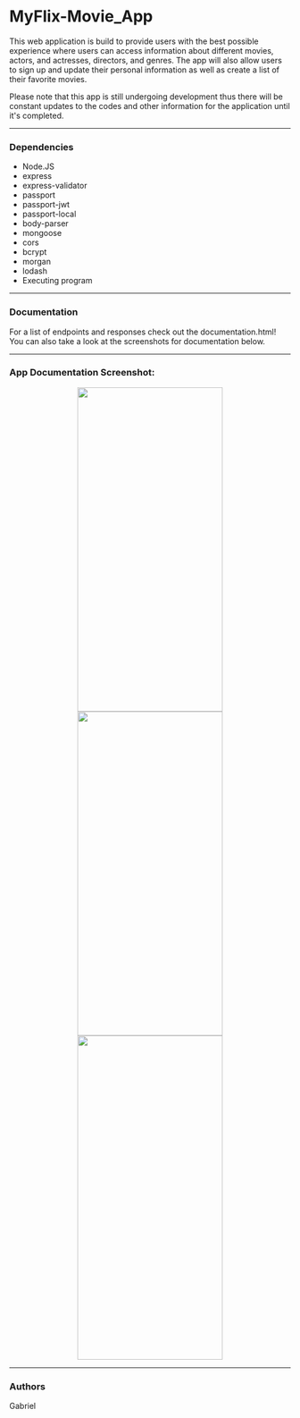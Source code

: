 # MyFlix-Movie_App
 This web application is build to provide users with the best possible experience where users can access information about different movies, actors, and actresses, directors, and genres. The app will also allow users to sign up and update their personal information as well as create a list of their favorite movies. 

 Please note that this app is still undergoing development thus there will be constant updates to the codes and other information for the application until it's completed.
 
 ---
### Dependencies
- Node.JS
- express
- express-validator
- passport
- passport-jwt
- passport-local
- body-parser
- mongoose
- cors
- bcrypt
- morgan
- lodash
- Executing program

---
### Documentation
For a list of endpoints and responses check out the documentation.html! You can also take a look at the screenshots for documentation below.

---

 ### App Documentation Screenshot:
<p align="center">
<img src="/images/img1.jpg" height="580" width="260" display="inline-block" margin="0 auto">
<img src="/images/img2.jpg" height="580" width="260" display="inline-block" margin="0 auto">
<img src="/images/img3.jpg" height="580" width="260" display="inline-block" margin="0 auto">
</p>

---

### Authors
Gabriel 
